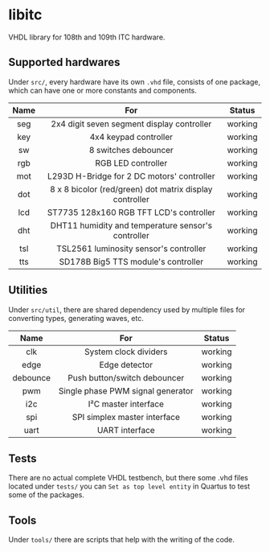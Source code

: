 # libitc

VHDL library for 108th and 109th ITC hardware.

## Supported hardwares

Under `src/`, every hardware have its own `.vhd` file, consists of one package, which can have one or more constants and components.

| Name  |                           For                           | Status  |
| :---: | :-----------------------------------------------------: | :-----: |
|  seg  |       2x4 digit seven segment display controller        | working |
|  key  |                  4x4 keypad controller                  | working |
|  sw   |                  8 switches debouncer                   | working |
|  rgb  |                   RGB LED controller                    | working |
|  mot  |       L293D H-Bridge for 2 DC motors' controller        | working |
|  dot  | 8 x 8 bicolor (red/green) dot matrix display controller | working |
|  lcd  |         ST7735 128x160 RGB TFT LCD's controller         | working |
|  dht  |   DHT11 humidity and temperature sensor's controller    | working |
|  tsl  |         TSL2561 luminosity sensor's controller          | working |
|  tts  |           SD178B Big5 TTS module's controller           | working |

## Utilities

Under `src/util`, there are shared dependency used by multiple files for converting types, generating waves, etc.

|   Name   |                For                | Status  |
| :------: | :-------------------------------: | :-----: |
|   clk    |       System clock dividers       | working |
|   edge   |           Edge detector           | working |
| debounce |   Push button/switch debouncer    | working |
|   pwm    | Single phase PWM signal generator | working |
|   i2c    |       I²C master interface        | working |
|   spi    |   SPI simplex master interface    | working |
|   uart   |          UART interface           | working |

## Tests

There are no actual complete VHDL testbench, but there some .vhd files located under `tests/` you can `Set as top level entity` in Quartus to test some of the packages.

## Tools

Under `tools/` there are scripts that help with the writing of the code.
